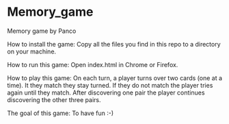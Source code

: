 Memory_game
===========

Memory game by Panco

How to install the game:
Copy all the files you find in this repo to a directory on your machine.

How to run this game:
Open index.html in Chrome or Firefox.

How to play this game:
On each turn, a player turns over two cards (one at a time). It they match they stay turned. If they do not match the player tries again until they match. After discovering one pair the player continues discovering the other three pairs.

The goal of this game:
To have fun :-)
